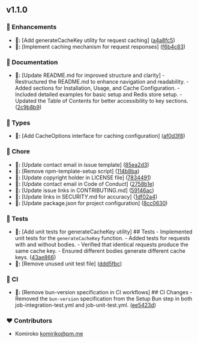 
## v1.1.0


### 🚀 Enhancements

- **🚀:** [Add generateCacheKey utility for request caching] ([a4a8fc5](https://github.com/NowaraJS/elysia-cache/commit/a4a8fc5))
- **🚀:** [Implement caching mechanism for request responses] ([f6b4c83](https://github.com/NowaraJS/elysia-cache/commit/f6b4c83))

### 📖 Documentation

- **📖:** [Update README.md for improved structure and clarity] - Restructured the README.md to enhance navigation and readability. - Added sections for Installation, Usage, and Cache Configuration. - Included detailed examples for basic setup and Redis store setup. - Updated the Table of Contents for better accessibility to key sections. ([2c9b8b9](https://github.com/NowaraJS/elysia-cache/commit/2c9b8b9))

### 🌊 Types

- **🌊:** [Add CacheOptions interface for caching configuration] ([af0d3f8](https://github.com/NowaraJS/elysia-cache/commit/af0d3f8))

### 🦉 Chore

- **🦉:** [Update contact email in issue template] ([85ea2d3](https://github.com/NowaraJS/elysia-cache/commit/85ea2d3))
- **🦉:** [Remove npm-template-setup script] ([114b8ba](https://github.com/NowaraJS/elysia-cache/commit/114b8ba))
- **🦉:** [Update copyright holder in LICENSE file] ([7834491](https://github.com/NowaraJS/elysia-cache/commit/7834491))
- **🦉:** [Update contact email in Code of Conduct] ([2758b1e](https://github.com/NowaraJS/elysia-cache/commit/2758b1e))
- **🦉:** [Update issue links in CONTRIBUTING.md] ([59146ac](https://github.com/NowaraJS/elysia-cache/commit/59146ac))
- **🦉:** [Update links in SECURITY.md for accuracy] ([1df02a4](https://github.com/NowaraJS/elysia-cache/commit/1df02a4))
- **🦉:** [Update package.json for project configuration] ([8cc0630](https://github.com/NowaraJS/elysia-cache/commit/8cc0630))

### 🧪 Tests

- **🧪:** [Add unit tests for generateCacheKey utility] ## Tests - Implemented unit tests for the `generateCacheKey` function. - Added tests for requests with and without bodies. - Verified that identical requests produce the same cache key. - Ensured different bodies generate different cache keys. ([43ae866](https://github.com/NowaraJS/elysia-cache/commit/43ae866))
- **🧪:** [Remove unused unit test file] ([ddd5fbc](https://github.com/NowaraJS/elysia-cache/commit/ddd5fbc))

### 🤖 CI

- **🤖:** [Remove bun-version specification in CI workflows] ## CI Changes - Removed the `bun-version` specification from the Setup Bun step in both job-integration-test.yml and job-unit-test.yml. ([ee5423d](https://github.com/NowaraJS/elysia-cache/commit/ee5423d))

### ❤️ Contributors

- Komiroko <komiriko@pm.me>

